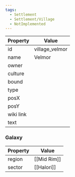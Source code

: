 ```yaml
---
tags:
  - Settlement
  - Settlement/Village
  - NotImplemented
---
```


| Property  | Value          |
| --------- | -------------- |
| id        | village_velmor |
| name      | Velmor         |
| owner     |                |
| culture   |                |
| bound     |                |
| type      |                |
| posX      |                |
| posY      |                |
| wiki link |                |
| text      |                |

### Galaxy
| Property | Value       |
| -------- | ----------- |
| region   | [[Mid Rim]] |
| sector   | [[Halori]]  |
